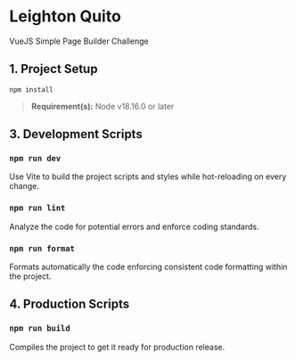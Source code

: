 # Leighton Quito

VueJS Simple Page Builder Challenge

## 1. Project Setup

```
npm install
```

> **Requirement(s):** Node v18.16.0 or later

## 3. Development Scripts

### `npm run dev`

Use Vite to build the project scripts and styles while hot-reloading
on every change.

### `npm run lint`

Analyze the code for potential errors and enforce coding standards.

### `npm run format`

Formats automatically the code enforcing consistent code formatting
within the project.

## 4. Production Scripts

### `npm run build`

Compiles the project to get it ready for production release.
